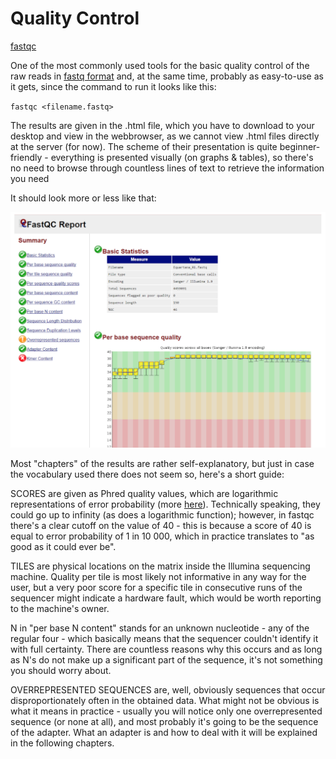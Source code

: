 # Quality Control

[fastqc](http://www.bioinformatics.babraham.ac.uk/projects/fastqc/)  

One of the most commonly used tools for the basic quality control of the raw reads in [fastq format](https://en.wikipedia.org/wiki/FASTQ_format) and, at the same time, probably as easy-to-use as it gets, since the command to run it looks like this:  

`fastqc <filename.fastq>`

The results are given in the .html file, which you have to download to your desktop and view in the webbrowser, as we cannot view .html files directly at the server (for now). The scheme of their presentation is quite beginner-friendly - everything is presented visually (on graphs & tables), so there's no need to browse through countless lines of text to retrieve the information you need

It should look more or less like that: 

![Screenshot](../lib/qc_screen.png)

Most "chapters" of the results are rather self-explanatory, but just in case the vocabulary used there does not seem so, here's a short guide:  

SCORES are given as Phred quality values, which are logarithmic representations of error probability (more [here](https://en.wikipedia.org/wiki/Phred_quality_score)). Technically speaking, they could go up to infinity (as does a logarithmic function); however, in fastqc there's a clear cutoff on the value of 40 - this is because a score of 40 is equal to error probability of 1 in 10 000, which in practice translates to "as good as it could ever be".  

TILES are physical locations on the matrix inside the Illumina sequencing machine. Quality per tile is most likely not informative in any way for the user, but a very poor score for a specific tile in consecutive runs of the sequencer might indicate a hardware fault, which would be worth reporting to the machine's owner.  

N in "per base N content" stands for an unknown nucleotide - any of the regular four - which basically means that the sequencer couldn't identify it with full certainty. There are countless reasons why this occurs and as long as N's do not make up a significant part of the sequence, it's not something you should worry about.  

OVERREPRESENTED SEQUENCES are, well, obviously sequences that occur disproportionately often in the obtained data. What might not be obvious is what it means in practice - usually you will notice only one overrepresented sequence (or none at all), and most probably it's going to be the sequence of the adapter. What an adapter is and how to deal with it will be explained in the following chapters.
